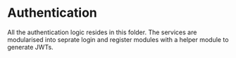 # Authentication
All the authentication logic resides in this folder.
The services are modularised into seprate login and
register modules with a helper module to generate JWTs.
